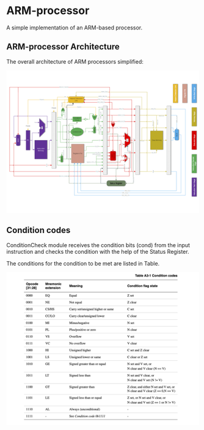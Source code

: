 # ARM-processor

A simple implementation of an ARM-based processor.

## ARM-processor Architecture

The overall architecture of ARM processors simplified:

![ARM-processors Architecture](./ARM_processors_architecture.png)

## Condition codes

ConditionCheck module receives the condition bits (cond) from the input instruction and checks the condition with the help of the Status Register.

The conditions for the condition to be met are listed in Table.

![Table A3-1 Condition codes](./Table_A3-1_Condition_codes.png)

